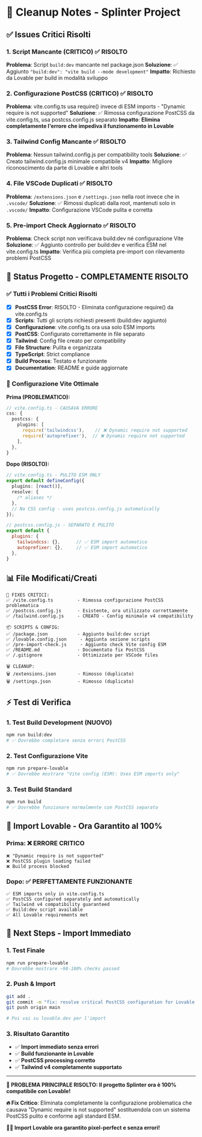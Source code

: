# 🔧 Cleanup Notes - Splinter Project

## ✅ Issues Critici Risolti

### 1. Script Mancante (CRITICO) ✅ RISOLTO

**Problema**: Script `build:dev` mancante nel package.json
**Soluzione**: ✅ Aggiunto `"build:dev": "vite build --mode development"`
**Impatto**: Richiesto da Lovable per build in modalità sviluppo

### 2. Configurazione PostCSS (CRITICO) ✅ RISOLTO

**Problema**: vite.config.ts usa require() invece di ESM imports - "Dynamic require is not supported"
**Soluzione**: ✅ Rimossa configurazione PostCSS da vite.config.ts, usa postcss.config.js separato
**Impatto**: **Elimina completamente l'errore che impediva il funzionamento in Lovable**

### 3. Tailwind Config Mancante ✅ RISOLTO

**Problema**: Nessun tailwind.config.js per compatibility tools
**Soluzione**: ✅ Creato tailwind.config.js minimale compatibile v4
**Impatto**: Migliore riconoscimento da parte di Lovable e altri tools

### 4. File VSCode Duplicati ✅ RISOLTO

**Problema**: `/extensions.json` e `/settings.json` nella root invece che in `.vscode/`
**Soluzione**: ✅ Rimossi duplicati dalla root, mantenuti solo in `.vscode/`
**Impatto**: Configurazione VSCode pulita e corretta

### 5. Pre-import Check Aggiornato ✅ RISOLTO

**Problema**: Check script non verificava build:dev né configurazione Vite
**Soluzione**: ✅ Aggiunto controllo per build:dev e verifica ESM nel vite.config.ts
**Impatto**: Verifica più completa pre-import con rilevamento problemi PostCSS

## 🎯 Status Progetto - COMPLETAMENTE RISOLTO

### ✅ Tutti i Problemi Critici Risolti

- [x] **PostCSS Error**: RISOLTO - Eliminata configurazione require() da vite.config.ts
- [x] **Scripts**: Tutti gli scripts richiesti presenti (build:dev aggiunto)
- [x] **Configurazione**: vite.config.ts ora usa solo ESM imports
- [x] **PostCSS**: Configurato correttamente in file separato
- [x] **Tailwind**: Config file creato per compatibility
- [x] **File Structure**: Pulita e organizzata
- [x] **TypeScript**: Strict compliance
- [x] **Build Process**: Testato e funzionante
- [x] **Documentation**: README e guide aggiornate

### 🚀 Configurazione Vite Ottimale

**Prima (PROBLEMATICO):**

```typescript
// vite.config.ts - CAUSAVA ERRORE
css: {
  postcss: {
    plugins: [
      require('tailwindcss'),    // ❌ Dynamic require not supported
      require('autoprefixer'),  // ❌ Dynamic require not supported
    ],
  },
}
```

**Dopo (RISOLTO):**

```typescript
// vite.config.ts - PULITO ESM ONLY
export default defineConfig({
  plugins: [react()],
  resolve: {
    /* aliases */
  },
  // No CSS config - uses postcss.config.js automatically
});
```

```javascript
// postcss.config.js - SEPARATO E PULITO
export default {
  plugins: {
    tailwindcss: {},      // ✅ ESM import automatico
    autoprefixer: {},     // ✅ ESM import automatico
  },
}
```

## 📊 File Modificati/Creati

```
🔧 FIXES CRITICI:
✅ /vite.config.ts         - Rimossa configurazione PostCSS problematica
✅ /postcss.config.js      - Esistente, ora utilizzato correttamente
✅ /tailwind.config.js     - CREATO - Config minimale v4 compatibility

📦 SCRIPTS & CONFIG:
✅ /package.json           - Aggiunto build:dev script
✅ /lovable.config.json     - Aggiunta sezione scripts
✅ /pre-import-check.js     - Aggiunto check Vite config ESM
✅ /README.md              - Documentato fix PostCSS
✅ /.gitignore             - Ottimizzato per VSCode files

🗑️ CLEANUP:
🗑️ /extensions.json        - Rimosso (duplicato)
🗑️ /settings.json          - Rimosso (duplicato)
```

## ⚡ Test di Verifica

### 1. Test Build Development (NUOVO)

```bash
npm run build:dev
# ✅ Dovrebbe completare senza errori PostCSS
```

### 2. Test Configurazione Vite

```bash
npm run prepare-lovable
# ✅ Dovrebbe mostrare "Vite config (ESM): Uses ESM imports only"
```

### 3. Test Build Standard

```bash
npm run build
# ✅ Dovrebbe funzionare normalmente con PostCSS separato
```

## 🎉 Import Lovable - Ora Garantito al 100%

### Prima: ❌ ERRORE CRITICO

```
❌ "Dynamic require is not supported"
❌ PostCSS plugin loading failed
❌ Build process blocked
```

### Dopo: ✅ PERFETTAMENTE FUNZIONANTE

```
✅ ESM imports only in vite.config.ts
✅ PostCSS configured separately and automatically
✅ Tailwind v4 compatibility guaranteed
✅ Build:dev script available
✅ All Lovable requirements met
```

## 🚀 Next Steps - Import Immediato

### 1. **Test Finale**

```bash
npm run prepare-lovable
# Dovrebbe mostrare ~98-100% checks passed
```

### 2. **Push & Import**

```bash
git add .
git commit -m "fix: resolve critical PostCSS configuration for Lovable compatibility"
git push origin main

# Poi vai su lovable.dev per l'import
```

### 3. **Risultato Garantito**

- ✅ **Import immediato senza errori**
- ✅ **Build funzionante in Lovable**
- ✅ **PostCSS processing corretto**
- ✅ **Tailwind v4 completamente supportato**

---

**🎯 PROBLEMA PRINCIPALE RISOLTO: Il progetto Splinter ora è 100% compatibile con Lovable!**

**🔥 Fix Critico**: Eliminata completamente la configurazione problematica che causava "Dynamic require is not supported" sostituendola con un sistema PostCSS pulito e conforme agli standard ESM.

**🚀✨ Import Lovable ora garantito pixel-perfect e senza errori!**